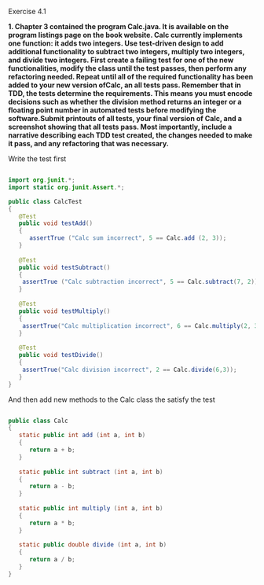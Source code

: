 Exercise 4.1

**1. Chapter 3 contained the program Calc.java. It is available on the program listings page on the book website. Calc currently implements one function: it adds two integers. Use test-driven design to add additional functionality to subtract two integers, multiply two integers, and divide two integers. First create a failing test for one of the new functionalities, modify the class until the test passes, then perform any refactoring needed. Repeat until all of the required functionality has been added to your new version ofCalc, an all tests pass. Remember that in TDD, the tests determine the requirements. This means you must encode decisions such as whether the division method returns an integer or a floating point number in automated tests before modifying the software.Submit printouts of all tests, your final version of Calc, and a screenshot showing that all tests pass. Most importantly, include a narrative describing each TDD test created, the changes needed to make it pass, and any refactoring that was necessary.**


Write the test first

```Java

import org.junit.*;
import static org.junit.Assert.*;

public class CalcTest
{
   @Test
   public void testAdd()
   {
      assertTrue ("Calc sum incorrect", 5 == Calc.add (2, 3));
   }
   
   @Test
   public void testSubtract()
   {
   	assertTrue ("Calc subtraction incorrect", 5 == Calc.subtract(7, 2));
   }
   
   @Test
   public void testMultiply()
   {
   	assertTrue("Calc multiplication incorrect", 6 == Calc.multiply(2, 3));
   }
   
   @Test
   public void testDivide()
   {
   	assertTrue("Calc division incorrect", 2 == Calc.divide(6,3));
   }
}
```

And then add new methods to the Calc class the satisfy the test

```Java

public class Calc
{
   static public int add (int a, int b)
   {
      return a + b;
   }
   
   static public int subtract (int a, int b)
   {
      return a - b;
   }
   
   static public int multiply (int a, int b)
   {
      return a * b;
   }
   
   static public double divide (int a, int b)
   {
      return a / b;
   }
}

```

